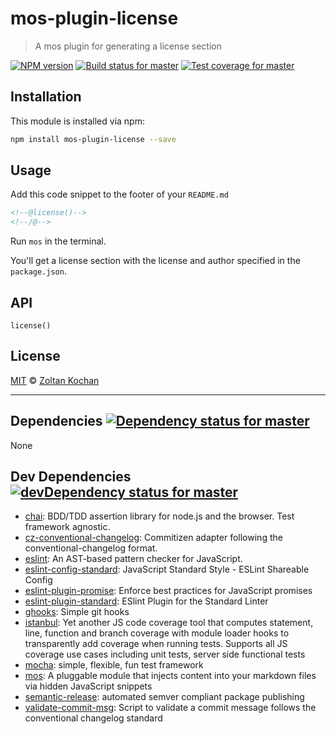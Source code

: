 <!--@'# ' + package.name-->
# mos-plugin-license
<!--/@-->

<!--@'> ' + package.description-->
> A mos plugin for generating a license section
<!--/@-->

<!--@shields.flatSquare('npm', 'travis', 'coveralls')-->
[![NPM version](https://img.shields.io/npm/v/mos-plugin-license.svg?style=flat-square)](https://www.npmjs.com/package/mos-plugin-license) [![Build status for master](https://img.shields.io/travis/zkochan/mos-plugin-license/master.svg?style=flat-square)](https://travis-ci.org/zkochan/mos-plugin-license) [![Test coverage for master](https://img.shields.io/coveralls/zkochan/mos-plugin-license/master.svg?style=flat-square)](https://coveralls.io/r/zkochan/mos-plugin-license?branch=master)
<!--/@-->

<!--@installation()-->
## Installation

This module is installed via npm:

```sh
npm install mos-plugin-license --save
```
<!--/@-->

## Usage

Add this code snippet to the footer of your `README.md`

```md
<!--@license()-->
<!--/@-->
```

Run `mos` in the terminal.

You'll get a license section with the license and author specified in the `package.json`.

## API

`license()`

<!--@license()-->
## License

[MIT](./LICENSE) © [Zoltan Kochan](http://kochan.io)
<!--/@-->

* * *

<!--@dependencies({ shield: 'flat-square' })-->
## <a name="dependencies">Dependencies</a> [![Dependency status for master](https://img.shields.io/david/zkochan/mos-plugin-license/master.svg?style=flat-square)](https://david-dm.org/zkochan/mos-plugin-license/master)

None
<!--/@-->

<!--@devDependencies({ shield: 'flat-square' })-->
## <a name="dev-dependencies">Dev Dependencies</a> [![devDependency status for master](https://img.shields.io/david/dev/zkochan/mos-plugin-license/master.svg?style=flat-square)](https://david-dm.org/zkochan/mos-plugin-license/master#info=devDependencies)

- [chai](https://github.com/chaijs/chai): BDD/TDD assertion library for node.js and the browser. Test framework agnostic.
- [cz-conventional-changelog](https://github.com/commitizen/cz-conventional-changelog): Commitizen adapter following the conventional-changelog format.
- [eslint](https://github.com/eslint/eslint): An AST-based pattern checker for JavaScript.
- [eslint-config-standard](https://github.com/feross/eslint-config-standard): JavaScript Standard Style - ESLint Shareable Config
- [eslint-plugin-promise](https://github.com/xjamundx/eslint-plugin-promise): Enforce best practices for JavaScript promises
- [eslint-plugin-standard](https://github.com/xjamundx/eslint-plugin-standard): ESlint Plugin for the Standard Linter
- [ghooks](https://github.com/gtramontina/ghooks): Simple git hooks
- [istanbul](https://github.com/gotwarlost/istanbul): Yet another JS code coverage tool that computes statement, line, function and branch coverage with module loader hooks to transparently add coverage when running tests. Supports all JS coverage use cases including unit tests, server side functional tests
- [mocha](https://github.com/mochajs/mocha): simple, flexible, fun test framework
- [mos](https://github.com/zkochan/mos): A pluggable module that injects content into your markdown files via hidden JavaScript snippets
- [semantic-release](https://github.com/semantic-release/semantic-release): automated semver compliant package publishing
- [validate-commit-msg](https://github.com/kentcdodds/validate-commit-msg): Script to validate a commit message follows the conventional changelog standard

<!--/@-->
